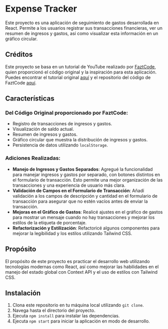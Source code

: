 # Expense Tracker

Este proyecto es una aplicación de seguimiento de gastos desarrollada en React. Permite a los usuarios registrar sus transacciones financieras, ver un resumen de ingresos y gastos, así como visualizar esta información en un gráfico circular.

## Créditos

Este proyecto se basa en un tutorial de YouTube realizado por [FaztCode](https://www.youtube.com/@FaztCode), quien proporcionó el código original y la inspiración para esta aplicación. Puedes encontrar el tutorial original [aquí](https://www.youtube.com/watch?v=zN6xXtHww54) y el repositorio del código de FaztCode [aquí](https://github.com/fazt/react-expense-tracker).

## Características

### Del Código Original proporcionado por FaztCode:

- Registro de transacciones de ingresos y gastos.
- Visualización de saldo actual.
- Resumen de ingresos y gastos.
- Gráfico circular que muestra la distribución de ingresos y gastos.
- Persistencia de datos utilizando `localStorage`.

### Adiciones Realizadas:

- **Manejo de Ingresos y Gastos Separados**: Agregué la funcionalidad para manejar ingresos y gastos por separado, con botones distintos en el formulario de transacción. Esto permite una mejor organización de las transacciones y una experiencia de usuario más clara.
- **Validación de Campos en el Formulario de Transacción**: Añadí validación a los campos de descripción y cantidad en el formulario de transacción para asegurar que no estén vacíos antes de enviar la transacción.
- **Mejoras en el Gráfico de Gastos**: Realicé ajustes en el gráfico de gastos para mostrar un mensaje cuando no hay transacciones y mejorar los estilos de la etiqueta de porcentaje.
- **Refactorización y Estilización**: Refactoricé algunos componentes para mejorar la legibilidad y los estilos utilizando Tailwind CSS.

## Propósito

El propósito de este proyecto es practicar el desarrollo web utilizando tecnologías modernas como React, así como mejorar las habilidades en el manejo del estado global con Context API y el uso de estilos con Tailwind CSS.

## Instalación

1. Clona este repositorio en tu máquina local utilizando `git clone`.
2. Navega hasta el directorio del proyecto.
3. Ejecuta `npm install` para instalar las dependencias.
4. Ejecuta `npm start` para iniciar la aplicación en modo de desarrollo.
